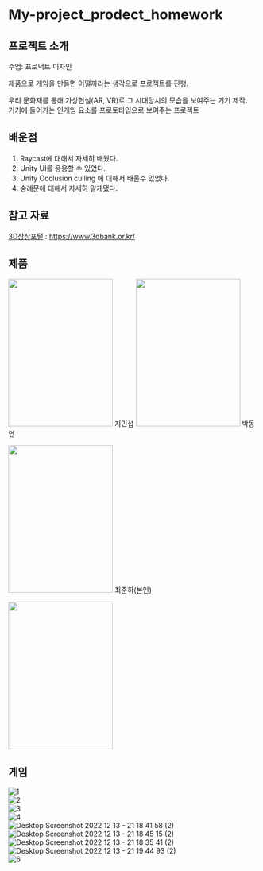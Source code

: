 # My-project_prodect_homework
## 프로젝트 소개
수업: 프로덕트 디자인  
  
제품으로 게임을 만들면 어떨까라는 생각으로 프로젝트를 진행.  
  
우리 문화재를 통해 가상현실(AR, VR)로 그 시대당시의 모습을 보여주는 기기 제작.  
거기에 들어가는 인게임 요소를 프로토타입으로 보여주는 프로젝트  
## 배운점
1. Raycast에 대해서 자세히 배웠다.  
2. Unity UI를 응용할 수 있었다.
3. Unity Occlusion culling 에 대해서 배울수 있었다.
4. 숭례문에 대해서 자세히 알게됐다.

## 참고 자료
[3D상상포털](https://www.3dbank.or.kr/) : https://www.3dbank.or.kr/
  
## 제품
<img src="https://user-images.githubusercontent.com/87477736/207403610-c8cc637f-0b75-4806-b843-6a571d260af1.png" width="210" height="297"/> 지민섭
<img src="https://user-images.githubusercontent.com/87477736/207313457-ea631e28-4472-4ae7-9f58-d8c521fb5143.png" width="210" height="297"/> 박동연  
  
<img src="https://user-images.githubusercontent.com/87477736/208234890-4260a96f-a9f4-4516-8659-17b20ba64c4d.jpg" width="210" height="297"/> 최준하(본인)  
  
<img src="https://user-images.githubusercontent.com/87477736/208178983-46966240-fa7e-4e2b-8515-c75beb35ee23.jpg" width="210" height="297"/> 

  
## 게임
![1](https://user-images.githubusercontent.com/87477736/207320403-c4db97ea-2400-4b73-ae14-b97baad87cf2.PNG)  
![2](https://user-images.githubusercontent.com/87477736/207320411-32dd29ce-3cf8-41f5-84ae-3ebfd9afb09a.PNG)  
![3](https://user-images.githubusercontent.com/87477736/207320415-e65cd67c-8cee-4f58-8d17-1e76ae8edd52.PNG)  
![4](https://user-images.githubusercontent.com/87477736/207320420-cdd2981c-6b26-4fb8-b170-db52e6429143.PNG)  
![Desktop Screenshot 2022 12 13 - 21 18 41 58 (2)](https://user-images.githubusercontent.com/87477736/207321541-bbb344c8-c01f-4193-96d2-329462bb212b.png)  
![Desktop Screenshot 2022 12 13 - 21 18 45 15 (2)](https://user-images.githubusercontent.com/87477736/207321554-25abf988-f68e-4a38-9820-6bb880499d7e.png)  
![Desktop Screenshot 2022 12 13 - 21 18 35 41 (2)](https://user-images.githubusercontent.com/87477736/207321564-ea311924-47f3-4d59-83cc-d788e2ccedae.png)  
![Desktop Screenshot 2022 12 13 - 21 19 44 93 (2)](https://user-images.githubusercontent.com/87477736/207321786-af165e37-eebb-465e-9ded-35bb2e16ba09.png)  
![6](https://user-images.githubusercontent.com/87477736/207840411-d1f0038f-4b1c-484e-9311-1581f71a220b.PNG)
